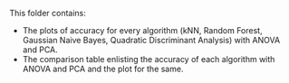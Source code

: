 This folder contains: 
- The plots of accuracy for every algorithm (kNN, Random Forest, Gaussian Naive Bayes, Quadratic Discriminant Analysis) with ANOVA and PCA.  
- The comparison table enlisting the accuracy of each algorithm with ANOVA and PCA and the plot for the same. 
